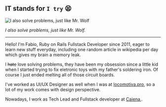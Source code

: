## IT stands for `I try` 😫

![I also solve problems, just like Mr. Wolf](https://media.giphy.com/media/DeOa0SqsDH5sc/giphy.gif?cid=ecf05e47g98ywyp87ae0038f8ce25pp51wj15coruborsw4y&rid=giphy.gif&ct=g)

_I also solve problems, just like Mr. Wolf._

---

Hello! I'm Fabio, Ruby on Rails Fullstack Developer since 2011, eager to learn new stuff everyday, including one random article in wikipedia per day which gives my brain a memory leak.

I ~~hate~~ love solving problems, they have been my obsession since a little kid when I started trying to fix eletronic toys with my father's soldering iron. Of course I just ended melting all of those circuit boards.

I've worked as UI/UX Designer as well when I was at [locomotiva.pro](https://github.com/locomotivapro), so a lot of my work comes with design perspective.

Nowadays, I work as Tech Lead and Fullstack developer at [Caiena,](https://github.com/caiena).




